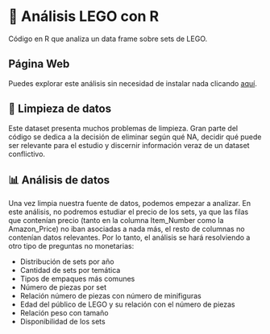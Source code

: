 # 🧱 Análisis LEGO con R
Código en R que analiza un data frame sobre sets de LEGO.  

## Página Web
Puedes explorar este análisis sin necesidad de instalar nada clicando [aquí](https://soniaremacha.github.io/Analisis_LEGO_R/Analisis_LEGO.html).

## 🧹 Limpieza de datos
Este dataset presenta muchos problemas de limpieza. Gran parte del código se dedica a la decisión de eliminar según qué NA, decidir qué puede ser relevante para el estudio y discernir información veraz de un dataset conflictivo.

## 📊 Análisis de datos
Una vez limpia nuestra fuente de datos, podemos empezar a analizar. En este análisis, no podremos estudiar el precio de los sets, ya que las filas que contenían precio (tanto en la columna Item_Number como la Amazon_Price) no iban asociadas a nada más, el resto de columnas no contenían datos relevantes. Por lo tanto, el análisis se hará resolviendo a otro tipo de preguntas no monetarias:

- Distribución de sets por año
- Cantidad de sets por temática
- Tipos de empaques más comunes
- Número de piezas por set
- Relación número de piezas con número de minifiguras
- Edad del público de LEGO y su relación con el número de piezas
- Relación peso con tamaño
- Disponibilidad de los sets

